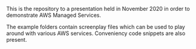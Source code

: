 This is the repository to a presentation held in November 2020 in order to demonstrate AWS Managed Services. 

The example folders contain screenplay files which can be used to play around with various AWS services. Conveniency code snippets are also present.
